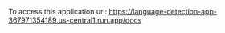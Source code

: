 To access this application
url: https://language-detection-app-367971354189.us-central1.run.app/docs
